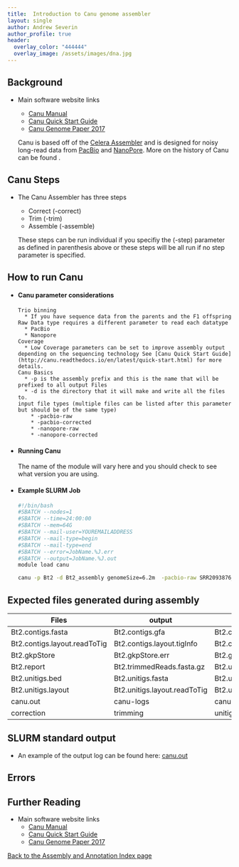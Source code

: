 ```yaml
---
title:  Introduction to Canu genome assembler
layout: single
author: Andrew Severin
author_profile: true
header:
  overlay_color: "444444"
  overlay_image: /assets/images/dna.jpg
---
```




## Background

* Main software website links
  * [Canu Manual](http://canu.readthedocs.io/en/latest/history.html)
  * [Canu Quick Start Guide](http://canu.readthedocs.io/en/latest/quick-start.html)
  * [Canu Genome Paper 2017](https://genome.cshlp.org/content/27/5/722.full)

  Canu is based off of the [Celera Assembler](http://wgs-assembler.sourceforge.net/wiki/index.php?title=Main_Page) and is designed for noisy long-read data from [PacBio](http://www.pacb.com/) and [NanoPore](https://www.nanoporetech.com/).  More on the history of Canu can be found .

## Canu Steps

* The Canu Assembler has three steps
  * Correct   (-correct)
  * Trim      (-trim)
  * Assemble  (-assemble)

  These steps can be run individual if you specifiy the (-step) parameter as defined in parenthesis above or these steps will be all run if no step parameter is specified.

## How to run Canu

* #### Canu parameter considerations

  ```
  Trio binning
    * If you have sequence data from the parents and the F1 offspring
  Raw Data type requires a different parameter to read each datatype
    * PacBio
    * Nanopore
  Coverage
    * Low Coverage parameters can be set to improve assembly output depending on the sequencing technology See [Canu Quick Start Guide](http://canu.readthedocs.io/en/latest/quick-start.html) for more details.
  Canu Basics
    * -p is the assembly prefix and this is the name that will be prefixed to all output Files
    * -d is the directory that it will make and write all the files to.
  input file types (multiple files can be listed after this parameter but should be of the same type)
      * -pacbio-raw
      * -pacbio-corrected
      * -nanopore-raw
      * -nanopore-corrected
  ```

* #### Running Canu

  The name of the module will vary here and you should check to see what version you are using.  

* #### Example SLURM Job

  ```bash
  #!/bin/bash
  #SBATCH --nodes=1
  #SBATCH --time=24:00:00
  #SBATCH --mem=64G
  #SBATCH --mail-user=YOUREMAILADDRESS
  #SBATCH --mail-type=begin
  #SBATCH --mail-type=end
  #SBATCH --error=JobName.%J.err
  #SBATCH --output=JobName.%J.out
  module load canu

  canu -p Bt2 -d Bt2_assembly genomeSize=6.2m  -pacbio-raw SRR2093876_subreads.fastq.gz
  ```

## Expected files generated during assembly

|Files|output|from assembly|
|--|--|--|
|Bt2.contigs.fasta|Bt2.contigs.gfa|Bt2.contigs.layout|
|Bt2.contigs.layout.readToTig|Bt2.contigs.layout.tigInfo|Bt2.correctedReads.fasta.gz|
|Bt2.gkpStore|Bt2.gkpStore.err|Bt2.gkpStore.gkp|
|Bt2.report|Bt2.trimmedReads.fasta.gz|Bt2.unassembled.fasta|
|Bt2.unitigs.bed|Bt2.unitigs.fasta|Bt2.unitigs.gfa|
|Bt2.unitigs.layout|Bt2.unitigs.layout.readToTig|Bt2.unitigs.layout.tigInfo|
|canu.out|canu-logs|canu-scripts|
|correction|trimming|unitigging|

## SLURM standard output
* An example of the output log can be found here: [canu.out](logs/canu.out)

## Errors

## Further Reading

* Main software website links
  * [Canu Manual](http://canu.readthedocs.io/en/latest/history.html)
  * [Canu Quick Start Guide](http://canu.readthedocs.io/en/latest/quick-start.html)
  * [Canu Genome Paper 2017](https://genome.cshlp.org/content/27/5/722.full)


[Back to the Assembly and Annotation Index page](../../GenomeAnnotation/annotation_and_assembly_index.md)
